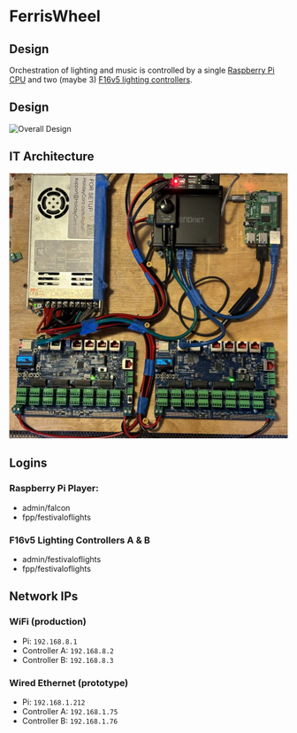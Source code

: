 # FerrisWheel

## Design

Orchestration of lighting and music is controlled by a single [Raspberry Pi CPU](https://www.raspberrypi.com/products/raspberry-pi-4-model-b/) and two (maybe 3) [F16v5 lighting controllers](https://pixelcontroller.com/store/featured/88-f16v5.html). 

## Design

![Overall Design](images/Ferris_Wheel_IT_Architecture.png)

## IT Architecture

![Brain Components](images/Ferris_Wheel_Brain.jpeg)

## Logins

### Raspberry Pi Player:

- admin/falcon
- fpp/festivaloflights

### F16v5 Lighting Controllers A & B

- admin/festivaloflights
- fpp/festivaloflights

## Network IPs

### WiFi (production)

- Pi: `192.168.8.1`
- Controller A: `192.168.8.2`
- Controller B: `192.168.8.3`

### Wired Ethernet (prototype)

- Pi: `192.168.1.212`
- Controller A: `192.168.1.75`
- Controller B: `192.168.1.76`
